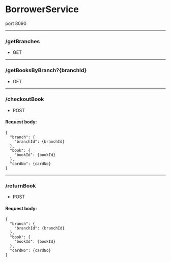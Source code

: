 # BorrowerService

port 8090

- - - -

### /getBranches

- GET

- - - -

### /getBooksByBranch?{branchId}

- GET

- - - -

### /checkoutBook

- POST

#### Request body:

```
{
  "branch": {
    "branchId": {branchId}
  },
  "book": {
    "bookId": {bookId}
  },
  "cardNo": {cardNo}
}
```

- - - -

### /returnBook

- POST

#### Request body:

```
{
  "branch": {
    "branchId": {branchId}
  },
  "book": {
    "bookId": {bookId}
  },
  "cardNo": {cardNo}
}
```